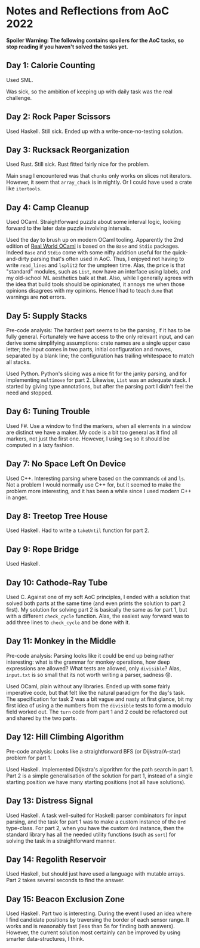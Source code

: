 Notes and Reflections from AoC 2022
===================================

**Spoiler Warning: The following contains spoilers for the AoC tasks,
so stop reading if you haven't solved the tasks yet.**


Day 1: Calorie Counting
-----------------------

Used SML.

Was sick, so the ambition of keeping up with daily task was the real
challenge.


Day 2: Rock Paper Scissors
--------------------------

Used Haskell. Still sick. Ended up with a write-once-no-testing solution.


Day 3: Rucksack Reorganization
------------------------------

Used Rust. Still sick. Rust fitted fairly nice for the problem. 

Main snag I encountered was that `chunks` only works on slices not
iterators. However, it seem that `array_chuck` is in nightly. Or I
could have used a crate like `itertools`.


Day 4: Camp Cleanup
-------------------

Used OCaml. Straightforward puzzle about some interval logic, looking
forward to the later date puzzle involving intervals.

Used the day to brush up on modern OCaml tooling. Apparently the 2nd
edition of [Real World OCaml](https://dev.realworldocaml.org/) is
based on the `Base` and `Stdio` packages. Indeed `Base` and `Stdio`
come with some nifty addition useful for the quick-and-dirty parsing
that's often used in AoC. Thus, I enjoyed not having to write
`read_lines` and `lsplit2` for the umpteen time. Alas, the price is
that "standard" modules, such as `List`, now have an interface using
labels, and my old-school ML aesthetics balk at that. Also, while I
generally agrees with the idea that build tools should be opinionated,
it annoys me when those opinions disagrees with my opinions. Hence I
had to teach `dune` that warnings are **not** errors.


Day 5: Supply Stacks
--------------------

Pre-code analysis: The hardest part seems to be the parsing, if it has
to be fully general. Fortunately we have access to the only relevant
input, and can derive some simplifying assumptions: crate names are a
single upper case letter; the input comes in two parts, initial
configuration and moves, separated by a blank line; the configuration
has trailing whitespace to match all stacks.

Used Python. Python's slicing was a nice fit for the janky parsing,
and for implementing `multimove` for part 2. Likewise, `List` was an
adequate stack. I started by giving type annotations, but after the
parsing part I didn't feel the need and stopped.


Day 6: Tuning Trouble
---------------------

Used F#. Use a window to find the markers, when all elements in a
window are distinct we have a maker. My code is a bit too general as
it find all markers, not just the first one. However, I using `Seq` so
it should be computed in a lazy fashion.


Day 7: No Space Left On Device
------------------------------

Used C++. Interesting parsing where based on the commands `cd` and
`ls`. Not a problem I would normally use C++ for, but it seemed to
make the problem more interesting, and it has been a while since I
used modern C++ in anger.


Day 8: Treetop Tree House
-------------------------

Used Haskell. Had to write a `takeUntil` function for part 2.


Day 9: Rope Bridge
------------------

Used Haskell.


Day 10: Cathode-Ray Tube
------------------------

Used C. Against one of my soft AoC principles, I ended with a solution
that solved both parts at the same time (and even prints the solution
to part 2 first). My solution for solving part 2 is basically the same
as for part 1, but with a different `check_cycle` function. Alas, the
easiest way forward was to add three lines to `check_cycle` and be
done with it.


Day 11: Monkey in the Middle
----------------------------

Pre-code analysis: Parsing looks like it could be end up being rather
interesting: what is the grammar for monkey operations, how deep
expressions are allowed? What tests are allowed, only `divisible`?
Alas, `input.txt` is so small that its not worth writing a parser,
sadness 😞.

Used OCaml, plain without any libraries. Ended up with some fairly
imperative code, but that felt like the natural paradigm for the day's
task. The specification for task 2 was a bit vague and nasty at first
glance, bit my first idea of using a the numbers from the `divisible`
tests to form a modulo field worked out. The `turn` code from part 1
and 2 could be refactored out and shared by the two parts.


Day 12: Hill Climbing Algorithm
-------------------------------

Pre-code analysis: Looks like a straightforward BFS (or
Dijkstra/A-star) problem for part 1.

Used Haskell. Implemented Dijkstra's algorithm for the path search in
part 1. Part 2 is a simple generalisation of the solution for part 1,
instead of a single starting position we have many starting positions
(not all have solutions).


Day 13: Distress Signal
-----------------------

Used Haskell. A task well-suited for Haskell: parser combinators for
input parsing, and the task for part 1 was to make a custom instance
of the `Ord` type-class. For part 2, when you have the custom `Ord`
instance, then the standard library has all the needed utility
functions (such as `sort`) for solving the task in a straightforward
manner.


Day 14: Regolith Reservoir
--------------------------

Used Haskell, but should just have used a language with mutable
arrays. Part 2 takes several seconds to find the answer.


Day 15: Beacon Exclusion Zone
-----------------------------

Used Haskell. Part two is interesting. During the event I used an idea
where I find candidate positions by traversing the border of each
sensor range. It works and is reasonably fast (less than 5s for
finding both answers). However, the current solution most certainly
can be improved by using smarter data-structures, I think.
